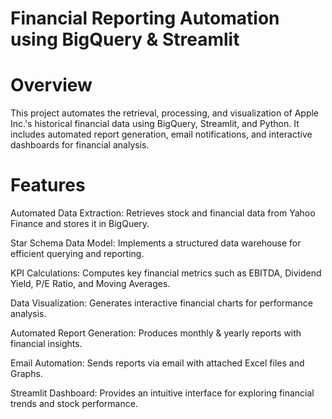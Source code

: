 #  Financial Reporting Automation using BigQuery & Streamlit
# Overview
This project automates the retrieval, processing, and visualization of Apple Inc.'s historical financial data using BigQuery, Streamlit, and Python. It includes automated report generation, email notifications, and interactive dashboards for financial analysis.

# Features
Automated Data Extraction: Retrieves stock and financial data from Yahoo Finance and stores it in BigQuery.

Star Schema Data Model: Implements a structured data warehouse for efficient querying and reporting.

KPI Calculations: Computes key financial metrics such as EBITDA, Dividend Yield, P/E Ratio, and Moving Averages.

Data Visualization: Generates interactive financial charts for performance analysis.

Automated Report Generation: Produces monthly & yearly reports with financial insights.

Email Automation: Sends reports via email with attached Excel files and Graphs.

Streamlit Dashboard: Provides an intuitive interface for exploring financial trends and stock performance.
